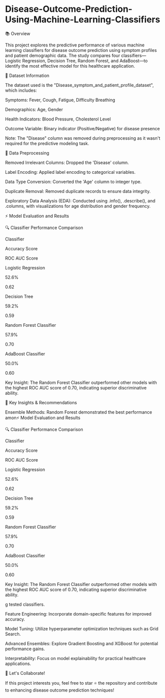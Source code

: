 # Disease-Outcome-Prediction-Using-Machine-Learning-Classifiers

📚 Overview

This project explores the predictive performance of various machine learning classifiers for disease outcome prediction using symptom profiles and patient demographic data. The study compares four classifiers—Logistic Regression, Decision Tree, Random Forest, and AdaBoost—to identify the most effective model for this healthcare application.

📂 Dataset Information

The dataset used is the "Disease_symptom_and_patient_profile_dataset", which includes:

Symptoms: Fever, Cough, Fatigue, Difficulty Breathing

Demographics: Age, Gender

Health Indicators: Blood Pressure, Cholesterol Level

Outcome Variable: Binary indicator (Positive/Negative) for disease presence

Note: The "Disease" column was removed during preprocessing as it wasn't required for the predictive modeling task.

🧹 Data Preprocessing

Removed Irrelevant Columns: Dropped the 'Disease' column.

Label Encoding: Applied label encoding to categorical variables.

Data Type Conversion: Converted the 'Age' column to integer type.

Duplicate Removal: Removed duplicate records to ensure data integrity.

Exploratory Data Analysis (EDA): Conducted using .info(), .describe(), and .columns, with visualizations for age distribution and gender frequency.

⚡ Model Evaluation and Results

🔍 Classifier Performance Comparison

Classifier

Accuracy Score

ROC AUC Score

Logistic Regression

52.6%

0.62

Decision Tree

59.2%

0.59

Random Forest Classifier

57.9%

0.70

AdaBoost Classifier

50.0%

0.60

Key Insight: The Random Forest Classifier outperformed other models with the highest ROC AUC score of 0.70, indicating superior discriminative ability.

📝 Key Insights & Recommendations

Ensemble Methods: Random Forest demonstrated the best performance amon⚡ Model Evaluation and Results

🔍 Classifier Performance Comparison

Classifier

Accuracy Score

ROC AUC Score

Logistic Regression

52.6%

0.62

Decision Tree

59.2%

0.59

Random Forest Classifier

57.9%

0.70

AdaBoost Classifier

50.0%

0.60

Key Insight: The Random Forest Classifier outperformed other models with the highest ROC AUC score of 0.70, indicating superior discriminative ability.





g tested classifiers.

Feature Engineering: Incorporate domain-specific features for improved accuracy.

Model Tuning: Utilize hyperparameter optimization techniques such as Grid Search.

Advanced Ensembles: Explore Gradient Boosting and XGBoost for potential performance gains.

Interpretability: Focus on model explainability for practical healthcare applications.

🌟 Let's Collaborate!

If this project interests you, feel free to star ⭐ the repository and contribute to enhancing disease outcome prediction techniques!
